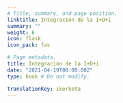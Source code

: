 ```yaml
---
# Title, summary, and page position.
linktitle: Integración de la I+D+i
summary: ""
weight: 6
icon: flask
icon_pack: fas

# Page metadata.
title: Integración de la I+D+i
date: "2021-04-19T00:00:00Z"
type: book # Do not modify.

translationKey: ikerketa
---
```


